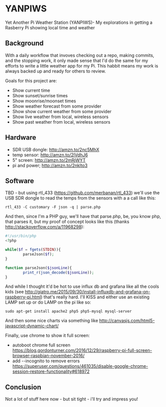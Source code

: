 # YANPIWS
Yet Another Pi Weather Station (YANPIWS)- My explorations in getting a Rasberry Pi showing local time and weather

## Background

With a daily workflow that invoves checking out a repo, making
commits, and the stopping work, it only made sense that I'd
do the same for my efforts to write a little weather app for my
Pi. This habbit means my work is always backed up and ready
for others to review.

Goals for this project are:

* Show current time
* Show sunset/sunrise times
* Show moonrise/moonset times
* Show weather forecast from some provider
* Show show current weather from some provider
* Show live weather from local, wireless sensors
* Show past weather from local, wireless sensors

## Hardware

* SDR USB dongle: http://amzn.to/2nc5MhX
* temp sensor: http://amzn.to/2lVdhJ6
* 5" screen: http://amzn.to/2mRjWYT
* pi and power; http://amzn.to/2nklto3

## Software

TBD - but using rtl_433 (https://github.com/merbanan/rtl_433) 
we'll use the USB SDR dongle to read the temps from the sensors
with a a call like this:

```
rtl_433 -C customary -F json -q | parse.php
```

And then, since I'm a PHP guy, we'll have that parse.php, be, 
you know php, that parses it, but my proof of concept looks
like this (thanks 
http://stackoverflow.com/a/11968298):

```php
#!/usr/bin/php
<?php

while($f = fgets(STDIN)){
        parseJson($f);
}

function parseJson($jsonLine){
        print_r(json_decode($jsonLine));
} 
```

And while I thought it'd be hot to use influx db and grafana 
like all the cools kids (see http://giatro.me/2015/09/30/install-influxdb-and-grafana-on-raspberry-pi.html) 
that's really hard.  I'll KISS and either
use an existing LAMP set up or do LAMP on the pi like so:

```
sudo apt-get install apache2 php5 php5-mysql mysql-server
```

And then some nice charts via something like http://canvasjs.com/html5-javascript-dynamic-chart/

Finally, use chrome to show it full screen:

* autoboot chrome full screen https://blog.gordonturner.com/2016/12/29/raspberry-pi-full-screen-browser-raspbian-november-2016/
* add --incognito to remove errors https://superuser.com/questions/461035/disable-google-chrome-session-restore-functionality#618972

## Conclusion

Not a lot of stuff here now - but sit tight - i'll try and 
impress you!